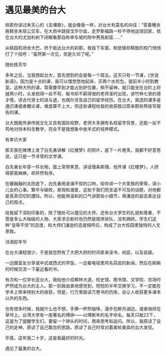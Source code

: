 # 遇见最美的台大

倘若你读过朱天心的《击壤歌》，就会像我一样，对台大有莫名的向往：“穿着睡衣拖鞋坐末班公交车，在大雨中跳探戈华尔兹，走罗斯福路一秒不停地运球回家，依在台大的尤加利树下闭眼看那自称申东坡的附中男孩射篮……” 

从桃园机场坐大巴，终于抵达台大的刹那，我摇下车窗，和低矮却精致的校门悄悄打了个招呼：“虽然第一次见，但是久仰了呢。” 

随处拣芳华 

多年之后，当我想起台大，首先想到的会是每一个周五。这天只有一节课，《世说新语》。因为是十点的课，我可以慢悠悠地起床，买两个水煎包，提前半小时到教室。这种大热的课，常需要早到才能占到好位置，稍不留神，就只能坐在台阶上将就两小时。头发梳得一丝不苟、板书却不羁得很的老师准时出现，讲竹林七贤的德才情，讲古代贤士的进与退，也偶尔涉及自己的留学经历。在台大，我选的课多是通识课或者概论课，难度算不上大，但这些课程给我的收获胜过原来那些熬夜写报告的课。 

台大既能传承传统文化又具有国际视野，老师大多拥有名校留学背景，还能一丝不苟地对待本科生教学，完全不是我想象中放羊式的培养模式。 

有幸识大家 

那天我在微博上发了白先勇讲解《红楼梦》的照片，底下一片艳羡，我都不好意思说，这只是一节寻常的文学课。 

白先勇长年穿一件长袍，面上常带笑意，讲话慢条斯理。他开课《红楼梦》，人挤得密密麻麻，却井然有序。 

在暖融融的太阳底下，白先勇用波澜不惊的口吻，给你讲一个大家族的荣辱，讲小儿女的心事。繁华与破败，家规和溺爱，这些于我们而言遥不可及的话题，对他都是真真切切的遭际。所以，他能用温和的口气讲那些小细节，用谦逊的姿态表达自己的观点。 

给我留下深刻印象的，除了随处可以撞见的大师，还有台大学生的礼貌和尊重，不管是多么大咖级的人物，大家求合影时也仍然是按序排队，没有拥挤。学生们这种“宠辱不惊”的态度，和大师们谦逊的态度相呼应，构成了台大校园里独特的人文景致。 

诗酒趁年华 

在台大课程很少，于是我忽然有了大把大把的时间拿来读书，闲逛，以及自娱。 

一边跟室友分享或中式或西式的早饭，一边看电视里鸡毛蒜皮的新闻，然后在刷碗的时候交流一下最近看的书。 

有次和一位学长逛台大，我给他介绍椰林大道、校史馆、图书馆、文学院、农场时俨然成为台大的主人。那一刻我由衷地感觉到，短短的半年交换学习，不一定能在学术上带来特别大的收获，但是，行万里路读万卷书的历练，会让人收获更多课本以外的东西。 

也有很多时候，我就什么也不想，手捧一杯热咖啡，漫步在醉月湖边，或者徜徉在草坪上。台湾大学有一座著名的傅钟——以傅斯年的名字命名，每天只敲23下，这是为了提醒学生们，要留一个钟头的时间，用来思考和追问。所以，我原谅了自己的走神，原谅了自己飘忽的思路，原谅了自己时常对着美轮美奂的台大发怔。 

毕竟，这年我二十岁，这是我最好的时光。 

遇见了最美的台大。